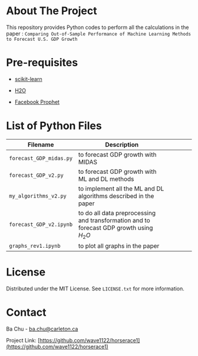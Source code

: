 # About The Project

This repository provides Python codes to perform all the calculations in the paper : `Comparing Out-of-Sample Performance of Machine Learning Methods to Forecast U.S. GDP Growth`

# Pre-requisites

* [scikit-learn](https://scikit-learn.org/stable/)

* [H2O](https://docs.h2o.ai/h2o/latest-stable/h2o-docs/index.html#)
* [Facebook Prophet](https://facebook.github.io/prophet/)

  

# List of Python Files

| Filename                | Description                                                  |      |      |      |      |
| ----------------------- | ------------------------------------------------------------ | ---- | ---- | ---- | ---- |
| `forecast_GDP_midas.py` | to forecast GDP growth with MIDAS                            |      |      |      |      |
| `forecast_GDP_v2.py`    | to forecast GDP growth with ML and DL methods                |      |      |      |      |
| `my_algorithms_v2.py`   | to implement all the ML and DL algorithms described in the paper |      |      |      |      |
| `forecast_GDP_v2.ipynb` | to do all data preprocessing and transformation and to forecast GDP growth using $H_2 O$ |      |      |      |      |
| `graphs_rev1.ipynb`     | to plot all graphs in the paper                              |      |      |      |      |

# License

Distributed under the MIT License. See `LICENSE.txt` for more information.

# Contact

Ba Chu -  ba.chu@carleton.ca

Project Link: [https://github.com/wave1122/horserace1](https://github.com/wave1122/horserace1)
